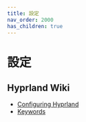 ```yaml
---
title: 設定
nav_order: 2000
has_children: true
---
```



# 設定


## Hyprland Wiki

* [Configuring Hyprland](https://wiki.hyprland.org/Configuring/Configuring-Hyprland/)
* [Keywords](https://wiki.hyprland.org/Configuring/Keywords/)
